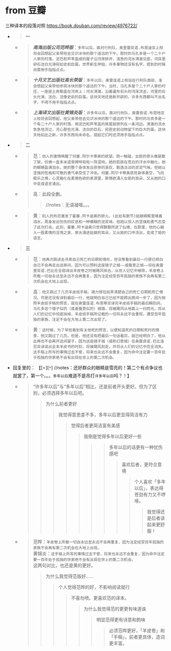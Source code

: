
# from 豆瓣

三种译本的段落对照 https://book.douban.com/review/4976722/
- > **一**
  * > ***南海出版公司范晔版***：`多年以后，面对行刑队，奥里雷亚诺.布恩迪亚上校将会回想起父亲带他去见识冰块的那个遥远的下午。那时的马孔多是一个二十户人家的村落，泥巴和芦苇盖成的屋子沿河岸排开，湍急的河水清澈见底，河床里卵石洁白光滑宛如史前巨蛋。世界新生伊始，许多事物还没有名字，提到的时候尚需用手指指点点。`
  * > ***十月文艺出版社高长荣版***：`多年以后，奥雷连诺上校站在行刑队面前，准会想起父亲带他参观冰块的那个遥远的下午。当时，马孔多是个二十户人家的村庄，一座座土房都盖在河岸上；河水清澈，沿着遍布石头的河床流去，河里的石头光滑、洁白，活像史前的巨蛋。这块天地还是新开辟的，许多东西都叫不出名字，不得不用手指指点点。`
  * > ***上海译文出版社黄锦炎版***：`许多年以后，面对行刑队，奥雷良诺.布恩地亚上校将会回想起，他父亲带他去见识冰块的那个遥远的下午。那时的马贡多是一个有二十户人家的村落，用泥巴和芦苇盖的房屋就排列在一条河边。清澈的流水急急地流过，河心那些光滑、洁白的巨石，宛若史前动物留下的巨大的蛋。这块天地如此之新，许多东西尚未命名，提起它们时还须用手指指点点。`
- > **二**
  * > 范：`他人的激情唤醒了何塞.阿尔卡蒂奥的欲望。刚一触碰，女郎的骨头像是散了架，仿佛一盒多米诺骨牌哗啦啦一阵混响，她的肌肤在苍白的汗水中融化，她的眼睛盈满泪水，她的整个身体发出悲惨的哀叹，散逸淡淡的淤泥气味。但她以坚强的性格和可敬的勇气承受住了冲击。何塞.阿尔卡蒂奥感觉身体悬空，飞向极乐之境，心灵融化在柔情色欲的泉源里，那情欲涌入女郎的耳朵，又从她的口中变成语言涌出。`
  * > 高：此段全删。
    >> //notes：无语凝噎。。。
  * > 黄：`别人的热恋激发了霍塞.阿卡迪奥的欲火。(此处有删节)姑娘眼眶里噙着泪水，周身发出忧伤的叹息和一种模糊的泥浆味。但她以惊人的坚强和勇气忍受了这次打击。此刻，霍塞.阿卡迪奥只觉得飘飘然进了仙境，在那里，他的心融入一股柔情的淫荡之泉，泉水涌进姑娘的耳朵，又从她的口中流出，变成了她的语言。`
- > **三**
  * > 范：`他再次跳读去寻索自己死亡的日期和情形，但没等看到最后一行便已明白自己不会再走出这房间，因为可以预料这座镜子之城——或蜃景之城——将在奥雷里亚诺.巴比伦全部译出羊皮卷之时被飓风抹去，从世人记忆中根除，羊皮卷上所载一切自永远至永远不会再重复，因为注定经受百年孤独的家族不会再有第二次机会在大地上出现。`
  * > 高：`他又跳过了几页羊皮纸手稿，竭力想往前弄清楚自己的死亡日期和死亡情况。可是还没有译到最后一行，他就明白自己已经不能跨出房间一步了，因为按照羊皮纸手稿的预言，就在奥雷连诺.布恩蒂亚译完羊皮纸手稿的最后瞬刻间，马孔多这个镜子似的（或者蜃景似的）城镇，将被飓风从地面上一扫而光，将从人们的记忆中彻底抹掉，羊皮纸手稿所记载的一切将永远不会重现，遭受百年孤独的家族，注定不会在大地上第二次出现了。`
  * > 黄：`这时候，为了早些看到有关他死的预言，以便知道死的日期和死时的情景，他又跳过了几页。但是，他还没有把最后一句话看完，就已经明白了，他从此再也不会离开这间屋子，因为这座镜子城（或称幻景城）在奥雷良诺.巴比洛尼亚译读出全本羊皮书的时刻，将被飓风刮走，并将从人们的记忆中完全消失。这手稿上所写的事情过去不曾，将来也永远不会重复，因为命中注定要一百年处于孤独的世家绝不会有出现在世上的第二次机会。`
- 回复里的：  【[:star:][`*`] //notes：还好群众的眼睛是雪亮的！第二个有点争议也就罢了，第一个。。。`多年以后`难道不是吊打`许多年以后`吗？！】
  * > “许多年以后”与“多年以后”相比，还是前者开头更好。但为了区别，必须选择多年以后吧。
    >> 为什么前者更好
    >>> 我觉得意思差不多，多年以后更显得简洁有力
    >>>> 觉得后者更简洁富有美感
    >>>>> 我倒是觉得多年以后更好一些
    >>>>>>> 多年以后的话更有一种忧伤感吧
    >>>>>>>> 喜欢后者，更符合意境
    >>>>>>>>> 个人喜欢「多年以后」，表达得苍劲有力又不啰嗦。
    >>>>>>>>>> 我觉得还是后者读起来更舒服！
  * > 范晔：`羊皮卷上所载一切自永远至永远不会再重复，因为注定经受百年孤独的家族不会再有第二次机会在大地上出现。` <br> 黄锦炎：`这手稿上所写的事情过去不曾，将来也永远不会重复，因为命中注定要一百年处于孤独的世家绝不会有出现在世上的第二次机会。` <br> 这两句对比，也还是黄的更好。
    >> 为什么我觉得范版好……
    >>> 个人觉得范晔的好，不影响阅读就行
    >>>> 不喜勿喷。更喜欢范的译本。
    >>>>> 为什么我觉得范的更更有味道诶
    >>>>>> 明显范得更有诗意和韵味
    >>>>>>> 必须范晔更好，「羊皮卷」和「手稿」，前者更具体，造词更丰富。
